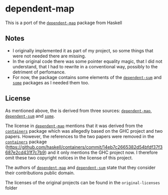 # dependent-map

This is a port of the
[`dependent-map`](https://hackage.haskell.org/package/dependent-map)
package from Haskell

## Notes
- I originally implemented it as part of my project, so some things that were
  not needed there are missing.
- In the original code there was some pointer equality magic, that I did not
  understand, that I had to rewrite in a conventional way, possibly to the
  detriment of perfomance.
- For now, the package contains some elements of the
  [`dependent-sum`](https://hackage.haskell.org/package/dependent-sum) and
  [`some`](https://hackage.haskell.org/package/some) packages as I needed them
  too.

## License
As mentioned above, the is derived from three sources:
[`dependent-map`](https://hackage.haskell.org/package/dependent-map),
[`dependent-sum`](https://hackage.haskell.org/package/dependent-sum) and
[`some`](https://hackage.haskell.org/package/some).

The license in
[`dependent-map`](https://hackage.haskell.org/package/dependent-map) mentions
that it was derived from the
[`containers`](https://hackage.haskell.org/package/containers) package which
was allegedly based on the GHC project and two papers. However, the references
to the two papers were removed in the
[`containers`](https://hackage.haskell.org/package/containers) package
(https://github.com/haskell/containers/commit/14eb7c2665382d54bfdf37f3687e2cd431f7c7b9)
and it only mentions the GHC project now. I therefore omit these two copyright
notices in the license of this project.

The authors of
[`dependent-map`](https://hackage.haskell.org/package/dependent-map) and
[`dependent-sum`](https://hackage.haskell.org/package/dependent-sum) state
that they consider their contributions public domain.

The licenses of the original projects can be found in the `original-licenses`
folder

